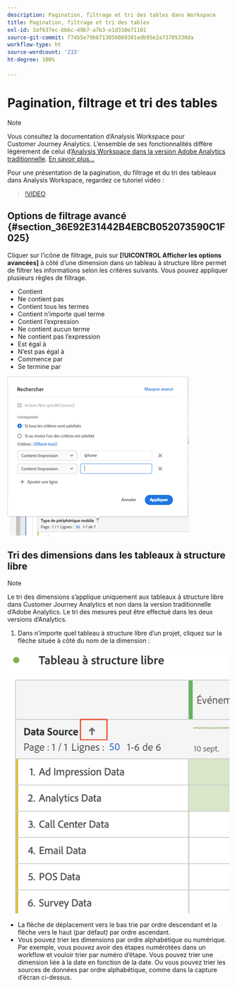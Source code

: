 ```yaml
---
description: Pagination, filtrage et tri des tables dans Workspace
title: Pagination, filtrage et tri des tables
exl-id: 3af637ec-bb6c-49b7-a7b3-e1d310e71101
source-git-commit: f74b5e79b6713050869301adb95e2a73705330da
workflow-type: ht
source-wordcount: '233'
ht-degree: 100%

---
```


# Pagination, filtrage et tri des tables

>[!NOTE]
>
>Vous consultez la documentation d’Analysis Workspace pour Customer Journey Analytics. L’ensemble de ses fonctionnalités diffère légèrement de celui d’[Analysis Workspace dans la version Adobe Analytics traditionnelle](https://experienceleague.adobe.com/docs/analytics/analyze/analysis-workspace/home.html?lang=fr). [En savoir plus...](/help/getting-started/cja-aa.md)

Pour une présentation de la pagination, du filtrage et du tri des tableaux dans Analysis Workspace, regardez ce tutoriel vidéo :

>[!VIDEO](https://video.tv.adobe.com/v/23968)

## Options de filtrage avancé {#section_36E92E31442B4EBCB052073590C1F025}

Cliquer sur l’icône de filtrage, puis sur **[!UICONTROL Afficher les options avancées]** à côté d’une dimension dans un tableau à structure libre permet de filtrer les informations selon les critères suivants. Vous pouvez appliquer plusieurs règles de filtrage.

* Contient
* Ne contient pas
* Contient tous les termes
* Contient n’importe quel terme
* Contient l’expression
* Ne contient aucun terme
* Ne contient pas l’expression
* Est égal à
* N’est pas égal à
* Commence par
* Se termine par

![](assets/advanced-filter.png)

## Tri des dimensions dans les tableaux à structure libre

>[!NOTE]
>
>Le tri des dimensions s’applique uniquement aux tableaux à structure libre dans Customer Journey Analytics et non dans la version traditionnelle d’Adobe Analytics. Le tri des mesures peut être effectué dans les deux versions d’Analytics.

1. Dans n’importe quel tableau à structure libre d’un projet, cliquez sur la flèche située à côté du nom de la dimension :

![](assets/sort-dimensions.png)

* La flèche de déplacement vers le bas trie par ordre descendant et la flèche vers le haut (par défaut) par ordre ascendant.
* Vous pouvez trier les dimensions par ordre alphabétique ou numérique. Par exemple, vous pouvez avoir des étapes numérotées dans un workflow et vouloir trier par numéro d’étape. Vous pouvez trier une dimension liée à la date en fonction de la date. Ou vous pouvez trier les sources de données par ordre alphabétique, comme dans la capture d’écran ci-dessus.
